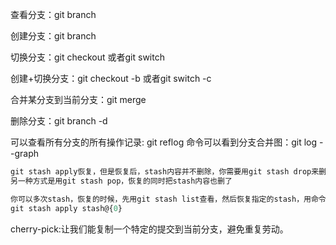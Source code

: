 查看分支：git branch

创建分支：git branch <name>

切换分支：git checkout <name>或者git switch <name>

创建+切换分支：git checkout -b <name>或者git switch -c <name>

合并某分支到当前分支：git merge <name>

删除分支：git branch -d <name>

可以查看所有分支的所有操作记录: git reflog 
命令可以看到分支合并图：git log --graph
```javascript
git stash apply恢复，但是恢复后，stash内容并不删除，你需要用git stash drop来删除
另一种方式是用git stash pop，恢复的同时把stash内容也删了

你可以多次stash，恢复的时候，先用git stash list查看，然后恢复指定的stash，用命令：
git stash apply stash@{0}
```

cherry-pick:让我们能复制一个特定的提交到当前分支，避免重复劳动。
